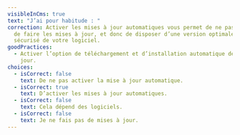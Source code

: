 ```yaml
---
visibleInCms: true
text: "J’ai pour habitude : "
correction: Activer les mises à jour automatiques vous permet de ne pas oublier
  de faire les mises à jour, et donc de disposer d’une version optimale et
  sécurisé de votre logiciel.
goodPractices:
  - Activer l’option de téléchargement et d’installation automatique des mises à
    jour.
choices:
  - isCorrect: false
    text: De ne pas activer la mise à jour automatique.
  - isCorrect: true
    text: D’activer les mises à jour automatiques.
  - isCorrect: false
    text: Cela dépend des logiciels.
  - isCorrect: false
    text: Je ne fais pas de mises à jour.
---
```

